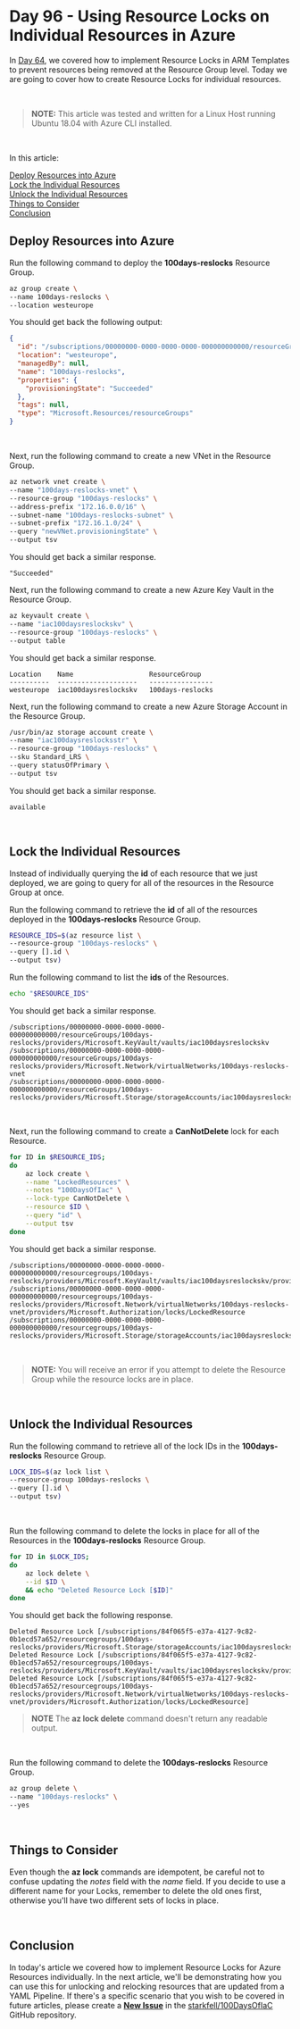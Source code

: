 # Day 96 - Using Resource Locks on Individual Resources in Azure

In [Day 64](./articles.day.64.resource.locks.md), we covered how to implement Resource Locks in ARM Templates to prevent resources being removed at the Resource Group level. Today we are going to cover how to create Resource Locks for individual resources.

</br>

> **NOTE:** This article was tested and written for a Linux Host running Ubuntu 18.04 with Azure CLI installed.

</br>

In this article:

[Deploy Resources into Azure](#deploy-resources-into-azure) </br>
[Lock the Individual Resources](#lock-the-individual-resources) </br>
[Unlock the Individual Resources](#unlock-the-individual-resources) </br>
[Things to Consider](#things-to-consider)</br>
[Conclusion](#conclusion) </br>

## Deploy Resources into Azure

Run the following command to deploy the **100days-reslocks** Resource Group.

```bash
az group create \
--name 100days-reslocks \
--location westeurope
```

You should get back the following output:

```json
{
  "id": "/subscriptions/00000000-0000-0000-0000-000000000000/resourceGroups/100days-reslocks",
  "location": "westeurope",
  "managedBy": null,
  "name": "100days-reslocks",
  "properties": {
    "provisioningState": "Succeeded"
  },
  "tags": null,
  "type": "Microsoft.Resources/resourceGroups"
}
```

</br>

Next, run the following command to create a new VNet in the Resource Group.

```bash
az network vnet create \
--name "100days-reslocks-vnet" \
--resource-group "100days-reslocks" \
--address-prefix "172.16.0.0/16" \
--subnet-name "100days-reslocks-subnet" \
--subnet-prefix "172.16.1.0/24" \
--query "newVNet.provisioningState" \
--output tsv
```

You should get back a similar response.

```console
"Succeeded"
```

Next, run the following command to create a new Azure Key Vault in the Resource Group.

```bash
az keyvault create \
--name "iac100daysreslockskv" \
--resource-group "100days-reslocks" \
--output table
```

You should get back a similar response.

```console
Location    Name                   ResourceGroup
----------  --------------------   ----------------
westeurope  iac100daysreslockskv   100days-reslocks
```

Next, run the following command to create a new Azure Storage Account in the Resource Group.

```bash
/usr/bin/az storage account create \
--name "iac100daysreslocksstr" \
--resource-group "100days-reslocks" \
--sku Standard_LRS \
--query statusOfPrimary \
--output tsv
```

You should get back a similar response.

```console
available
```

</br>

## Lock the Individual Resources

Instead of individually querying the **id** of each resource that we just deployed, we are going to query for all of the resources in the Resource Group at once.

Run the following command to retrieve the **id** of all of the resources deployed in the **100days-reslocks** Resource Group.

```bash
RESOURCE_IDS=$(az resource list \
--resource-group "100days-reslocks" \
--query [].id \
--output tsv)
```

Run the following command to list the **ids** of the Resources.

```bash
echo "$RESOURCE_IDS"
```

You should get back a similar response.

```console
/subscriptions/00000000-0000-0000-0000-000000000000/resourceGroups/100days-reslocks/providers/Microsoft.KeyVault/vaults/iac100daysreslockskv
/subscriptions/00000000-0000-0000-0000-000000000000/resourceGroups/100days-reslocks/providers/Microsoft.Network/virtualNetworks/100days-reslocks-vnet
/subscriptions/00000000-0000-0000-0000-000000000000/resourceGroups/100days-reslocks/providers/Microsoft.Storage/storageAccounts/iac100daysreslocksstr
```

</br>

Next, run the following command to create a **CanNotDelete** lock for each Resource.

```bash
for ID in $RESOURCE_IDS;
do
    az lock create \
    --name "LockedResources" \
    --notes "100DaysOfIac" \
    --lock-type CanNotDelete \
    --resource $ID \
    --query "id" \
    --output tsv
done
```

You should get back a similar response.

```console
/subscriptions/00000000-0000-0000-0000-000000000000/resourcegroups/100days-reslocks/providers/Microsoft.KeyVault/vaults/iac100daysreslockskv/providers/Microsoft.Authorization/locks/LockedResource
/subscriptions/00000000-0000-0000-0000-000000000000/resourcegroups/100days-reslocks/providers/Microsoft.Network/virtualNetworks/100days-reslocks-vnet/providers/Microsoft.Authorization/locks/LockedResource
/subscriptions/00000000-0000-0000-0000-000000000000/resourcegroups/100days-reslocks/providers/Microsoft.Storage/storageAccounts/iac100daysreslocksstr/providers/Microsoft.Authorization/locks/LockedResource
```

</br>

> **NOTE:** You will receive an error if you attempt to delete the Resource Group while the resource locks are in place.

</br>

## Unlock the Individual Resources

Run the following command to retrieve all of the lock IDs in the **100days-reslocks** Resource Group.

```bash
LOCK_IDS=$(az lock list \
--resource-group 100days-reslocks \
--query [].id \
--output tsv)
```

</br>

Run the following command to delete the locks in place for all of the Resources in the **100days-reslocks** Resource Group.

```bash
for ID in $LOCK_IDS;
do
    az lock delete \
    --id $ID \
    && echo "Deleted Resource Lock [$ID]"
done
```

You should get back the following response.

```console
Deleted Resource Lock [/subscriptions/84f065f5-e37a-4127-9c82-0b1ecd57a652/resourcegroups/100days-reslocks/providers/Microsoft.Storage/storageAccounts/iac100daysreslocksstr/providers/Microsoft.Authorization/locks/LockedResource]
Deleted Resource Lock [/subscriptions/84f065f5-e37a-4127-9c82-0b1ecd57a652/resourcegroups/100days-reslocks/providers/Microsoft.KeyVault/vaults/iac100daysreslockskv/providers/Microsoft.Authorization/locks/LockedResource]
Deleted Resource Lock [/subscriptions/84f065f5-e37a-4127-9c82-0b1ecd57a652/resourcegroups/100days-reslocks/providers/Microsoft.Network/virtualNetworks/100days-reslocks-vnet/providers/Microsoft.Authorization/locks/LockedResource]
```

> **NOTE** The **az lock delete** command doesn't return any readable output.

</br>

Run the following command to delete the **100days-reslocks** Resource Group.

```bash
az group delete \
--name "100days-reslocks" \
--yes
```

</br>

## Things to Consider

Even though the **az lock** commands are idempotent, be careful not to confuse updating the *notes* field with the *name* field. If you decide to use a different name for your Locks, remember to delete the old ones first, otherwise you'll have two different sets of locks in place.

</br>

## Conclusion

In today's article we covered how to implement Resource Locks for Azure Resources individually. In the next article, we'll be demonstrating how you can use this for unlocking and relocking resources that are updated from a YAML Pipeline. If there's a specific scenario that you wish to be covered in future articles, please create a **[New Issue](https://github.com/starkfell/100DaysOfIaC/issues)** in the [starkfell/100DaysOfIaC](https://github.com/starkfell/100DaysOfIaC/) GitHub repository.
